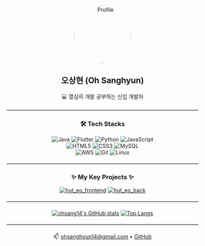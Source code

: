 <div align="center">

<img src="https://avatars.githubusercontent.com/u/132821751?s=400&u=1cf6a094a041c8cd18179e2b22688d30eadda2f9&v=4" alt="Profile" width="150" style="border-radius: 50%;" />

<h2>오상현 (Oh Sanghyun)</h2>

<p>💻 열심히 개발 공부하는 신입 개발자</p>

</div>

<hr style="border: 1px solid #dcdcdc; margin-top: 20px; margin-bottom: 20px;">

<div align="center">

<h3>🛠️ Tech Stacks</h3>

<img src="https://img.shields.io/badge/Java-007396?style=flat-square&logo=openjdk&logoColor=white" alt="Java"/>
<img src="https://img.shields.io/badge/Flutter-02569B?style=flat-square&logo=flutter&logoColor=white" alt="Flutter"/>
<img src="https://img.shields.io/badge/Python-3776AB?style=flat-square&logo=python&logoColor=white" alt="Python"/>
<img src="https://img.shields.io/badge/JavaScript-F7DF1E?style=flat-square&logo=javascript&logoColor=black" alt="JavaScript"/>
<br>
<img src="https://img.shields.io/badge/HTML5-E34F26?style=flat-square&logo=html5&logoColor=white" alt="HTML5"/>
<img src="https://img.shields.io/badge/CSS3-1572B6?style=flat-square&logo=css3&logoColor=white" alt="CSS3"/>
<img src="https://img.shields.io/badge/MySQL-4479A1?style=flat-square&logo=mysql&logoColor=white" alt="MySQL"/>
<br>
<img src="https://img.shields.io/badge/AWS-%23FF9900.svg?style=flat-square&logo=amazon-aws&logoColor=white" alt="AWS"/>
<img src="https://img.shields.io/badge/Git-F05032?style=flat-square&logo=git&logoColor=white" alt="Git"/>
<img src="https://img.shields.io/badge/Linux-FCC624?style=flat-square&logo=linux&logoColor=black" alt="Linux"/>

</div>

<hr style="border: 1px solid #dcdcdc; margin-top: 20px; margin-bottom: 20px;">

<div align="center">
  <h3>✨ My Key Projects ✨</h3>
  <a href="https://github.com/ohsang14/hut_eo_frontend"><img src="https://gh-pins.zcern.com/pin/?username=ohsang14&repo=hut_eo_frontend&theme=light" alt="hut_eo_frontend"/></a>
  <a href="https://github.com/ohsang14/hut_eo_back"><img src="https://gh-pins.zcern.com/pin/?username=ohsang14&repo=hut_eo_back&theme=light" alt="hut_eo_back"/></a>
</div>


<hr style="border: 1px solid #dcdcdc; margin-top: 20px; margin-bottom: 20px;">

<div align="center">

[![ohsang14's GitHub stats](https://github-readme-stats.vercel.app/api?username=ohsang14&show_icons=true&theme=light&exclude_repo=Algorithm,java_Basic_Kim,Java_Start_Kim)](https://github.com/anuraghazra/github-readme-stats)
[![Top Langs](https://github-readme-stats.vercel.app/api/top-langs/?username=ohsang14&layout=compact&theme=light&exclude_repo=Algorithm,java_Basic_Kim,Java_Start_Kim)](https://github.com/anuraghazra/github-readme-stats)

</div>

<hr style="border: 1px solid #dcdcdc; margin-top: 20px; margin-bottom: 20px;">

<div align="center">

📫 <a href="mailto:ohsanghyun14@gmail.com">ohsanghyun14@gmail.com</a> • <a href="https://github.com/ohsang14">GitHub</a>

</div>

<br>
